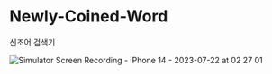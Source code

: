 # Newly-Coined-Word
신조어 검색기

![Simulator Screen Recording - iPhone 14 - 2023-07-22 at 02 27 01](https://github.com/Jimmy-Jung/Newly-Coined-Word/assets/115251866/b416d4f3-fd46-4dbc-8a8d-71752da1a6f4)
